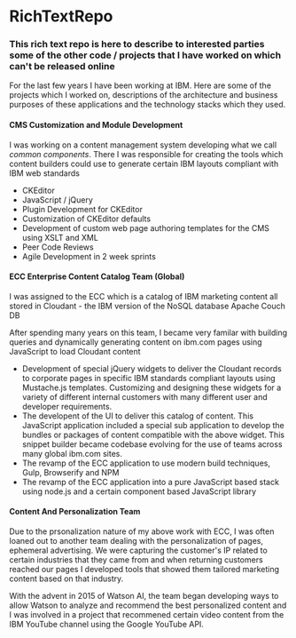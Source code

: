 # RichTextRepo

<h3>This rich text repo is here to describe to interested parties some of the other code / projects that I have worked on which can't be released online</h3>

<p>For the last few years I have been working at IBM. Here are some of the projects which I worked on, descriptions of the architecture and business purposes of these applications and the technology stacks which they used.</p>

<h4>CMS Customization and Module Development</h4>
<p>I was working on a content management system developing what we call <i>common components</i>. There I was responsible for creating the tools which content builders could use to generate certain IBM layouts compliant with IBM web standards</p>
<ul>
<li>CKEditor</li>
<li>JavaScript / jQuery</li>
<li>Plugin Development for CKEditor</li>
<li>Customization of CKEditor defaults</li>
<li>Development of custom web page authoring templates for the CMS using XSLT and XML</li>
<li>Peer Code Reviews</li>
<li>Agile Development in 2 week sprints</li>
</ul>


<h4>ECC Enterprise Content Catalog Team (Global)</h4>
<p>I was assigned to the ECC which is a catalog of IBM marketing content all stored in Cloudant - the IBM version of the NoSQL database Apache Couch DB</p>
<p>After spending many years on this team, I became very familar with building queries and dynamically generating content on ibm.com pages using JavaScript to load Cloudant content</p>
<ul>
<li>Development of special jQuery widgets to deliver the Cloudant records to corporate pages in specific IBM standards compliant layouts using Mustache.js templates. Customizing and designing these widgets for a variety of different internal customers with many different user and developer requirements.</li>
<li>The developent of the UI to deliver this catalog of content. This JavaScript application included a special sub application to develop the bundles or packages of content compatible with the above widget. This snippet builder became codebase evolving for the use of teams across many global ibm.com sites.</li>
<li>The revamp of the ECC application to use modern build techniques, Gulp, Browserify and NPM</li>
<li>The revamp of the ECC application into a pure JavaScript based stack using node.js and a certain component based JavaScript library</li>
</ul>

<h4>Content And Personalization Team</h4>
<p>Due to the prsonalization nature of my above work with ECC, I was often loaned out to another team dealing with the personalization of pages, ephemeral advertising. We were capturing the customer's IP related to certain industries that they came from and when returning customers reached our pages I developed tools that showed them tailored marketing content based on that industry.</p>
<p>With the advent in 2015 of Watson AI, the team began developing ways to allow Watson to analyze and recommend the best personalized content and I was involved in a project that recommened certain video content from the IBM YouTube channel using the Google YouTube API.</p>

